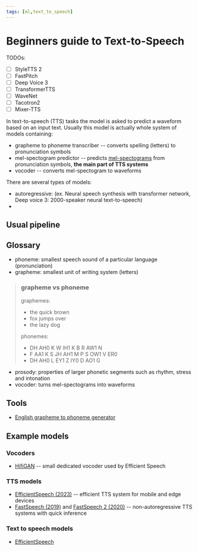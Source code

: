 ```yaml
---
tags: [ml,text_to_speech]
---
```


# Beginners guide to Text-to-Speech

TODOs:
- [ ] StyleTTS 2
- [ ] FastPitch
- [ ] Deep Voice 3
- [ ] TransformerTTS
- [ ] WaveNet
- [ ] Tacotron2
- [ ] Mixer-TTS

In text-to-speech (TTS) tasks the model is asked to predict a waveform based on
an input text. Usually this model is actually whole system of models containing:

- grapheme to phoneme transcriber -- converts spelling (letters) to pronunciation symbols
- mel-spectogram predictor -- predicts [mel-spectograms](./spectogram.md) from
  pronunciation symbols, **the main part of TTS systems**
- vocoder -- converts mel-spectogram to waveforms

There are several types of models:

- autoregressive: (ex. Neural speech synthesis with transformer network, Deep voice 3: 2000-speaker neural text-to-speech)
- 

## Usual pipeline

## Glossary

- phoneme: smallest speech sound of a particular language (pronunciation)
- grapheme: smallest unit of writing system (letters)

> ### grapheme vs phoneme
> graphemes:
>   - the quick brown
>   - fox jumps over
>   - the lazy dog
>
> phonemes:
>   - DH AH0 K W IH1 K B R AW1 N
>   - F AA1 K S JH AH1 M P S OW1 V ER0
>   - DH AH0 L EY1 Z IY0 D AO1 G

- prosody: properties of larger phonetic segments such as rhythm, stress and
  intonation
- vocoder: turns mel-spectograms into waveforms

## Tools

- [English grapheme to phoneme generator](https://github.com/Kyubyong/g2p)

## Example models

### Vocoders

- [HifiGAN][HifiGAN] -- small dedicated vocoder used by Efficient Speech

[HifiGAN]: https://proceedings.neurips.cc/paper_files/paper/2020/file/c5d736809766d46260d816d8dbc9eb44-Paper.pdf

### TTS models

- [EfficientSpeech (2023)](./efficientspeech.md) -- efficient TTS system for
  mobile and edge devices
- [FastSpeech (2019)](./fastspeech.md) and [FastSpeech 2
  (2020)](./fastspeech2.md) -- non-autoregressive TTS systems with quick
  inference

### Text to speech models

- [EfficientSpeech](./efficientspeech.md)
